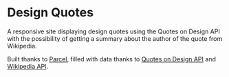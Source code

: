 # Design Quotes

A responsive site displaying design quotes using the Quotes on Design API with the possibility of getting a summary about the author of the quote from Wikipedia.

Built thanks to [Parcel](https://parceljs.org/), filled with data thanks to [Quotes on Design API](https://quotesondesign.com/api/) and [Wikipedia API](https://en.wikipedia.org/api/rest_v1/).
